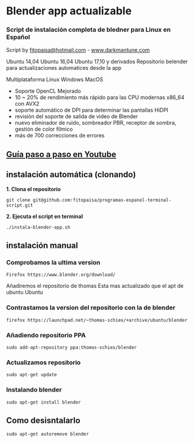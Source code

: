 # Blender app actualizable

### Script de instalación completa de bledner para Linux en Español
Script by fitopaisa@hotmail.com - www.darkmantune.com

Ubuntu 14,04 Ubuntu 16,04 Ubuntu 17,10 y derivados 
Repositorio belender para actualizaciones automatices desde la app 

Multiplataforma
Linux Windows MacOS

- Soporte OpenCL Mejorado
- 10 ~ 20% de rendimiento más rápido para las CPU modernas x86_64 con AVX2
- soporte automático de DPI para determinar las pantallas HiDPI
- revisión del soporte de salida de video de Blender
- nuevo eliminador de ruido, sombreador PBR, receptor de sombra, gestión de color fílmico
- más de 700 correcciones de errores 

## [Guía paso a paso en Youtube](https://www.youtube.com/watch?v=cslxODhqbg8&feature=youtu.be)



## instalación automática (clonando)
**1. Clona el repositorio**
```
git clone git@github.com:fitopaisa/programas-espanol-terminal-script.git
```
**2. Ejecuta el script en terminal**
```
./instala-blender-app.sh
```




## instalación manual

### Comprobamos la ultima version 
```
Firefox https://www.blender.org/download/ 
```

Añadiremos el repositorio de thomas 
Esta mas actualizado que el apt de ubuntu Ubuntu

### Contrastamos la version del repositorio con la de blender
```
firefox https://launchpad.net/~thomas-schiex/+archive/ubuntu/blender
```

### Añadiendo repositorio PPA
```
sudo add-apt-repository ppa:thomas-schiex/blender
```

### Actualizamos repositorio
```
sudo apt-get update 
```

### Instalando blender
```
sudo apt-get install blender
```





## Como desisntalarlo
```
sudo apt-get autoremove blender
```
